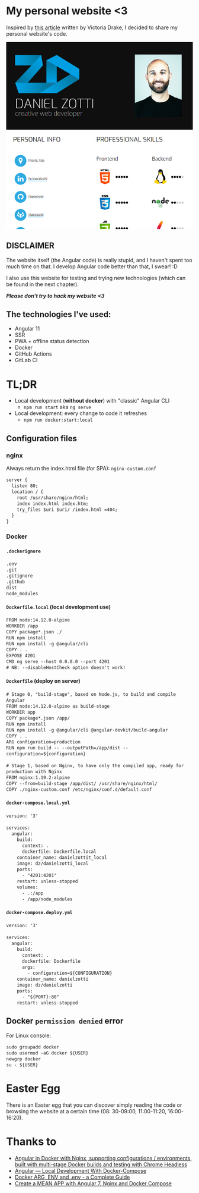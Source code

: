 # My personal website <3

Inspired by [this article](https://dev.to/victoria/be-brave-and-build-in-public-5afg) written by Victoria Drake, I decided to share my personal website's code.

![Website preview](https://raw.githubusercontent.com/danielzotti/me.danielzotti.it/master/daniel-zotti-website-preview.png)

## DISCLAIMER

The website itself (the Angular code) is really stupid, and I haven't spent too much time on that. I develop Angular code better than that, I swear! :D

I also use this website for testing and trying new technologies (which can be found in the next chapter).

***Please don't try to hack my website <3***

## The technologies I've used:

- Angular 11
- SSR
- PWA + offline status detection
- Docker
- GitHub Actions
- GitLab CI

# TL;DR

- Local development (**without docker**) with "classic" Angular CLI
  - `npm run start` aka `ng serve`
- Local development: every change to code it refreshes
  - `npm run docker:start:local`

## Configuration files

### nginx

Always return the index.html file (for SPA): `nginx-custom.conf`

```
server {
  listen 80;
  location / {
    root /usr/share/nginx/html;
    index index.html index.htm;
    try_files $uri $uri/ /index.html =404;
  }
}
```

### Docker

#### `.dockerignore`

```
.env
.git
.gitignore
.github
dist
node_modules
```

#### `Dockerfile.local` (local development use)

```
FROM node:14.12.0-alpine
WORKDIR /app
COPY package*.json ./
RUN npm install
RUN npm install -g @angular/cli
COPY . .
EXPOSE 4201
CMD ng serve --host 0.0.0.0 --port 4201
# NB: --disableHostCheck option doesn't work!
```

#### `Dockerfile` (deploy on server)

```
# Stage 0, "build-stage", based on Node.js, to build and compile Angular
FROM node:14.12.0-alpine as build-stage
WORKDIR app
COPY package*.json /app/
RUN npm install
RUN npm install -g @angular/cli @angular-devkit/build-angular
COPY . .
ARG configuration=production
RUN npm run build -- --outputPath=/app/dist --configuration=${configuration}

# Stage 1, based on Nginx, to have only the compiled app, ready for production with Nginx
FROM nginx:1.19.2-alpine
COPY --from=build-stage /app/dist/ /usr/share/nginx/html/
COPY ./nginx-custom.conf /etc/nginx/conf.d/default.conf
```

#### `docker-compose.local.yml`

```
version: '3'

services:
  angular:
    build:
      context: .
      dockerfile: Dockerfile.local
    container_name: danielzottit_local
    image: dz/danielzotti_local
    ports:
      - "4201:4201"
    restart: unless-stopped
    volumes:
      - .:/app
      - /app/node_modules
```

#### `docker-compose.deploy.yml`

```
version: '3'

services:
  angular:
    build:
      context: .
      dockerfile: Dockerfile
      args:
        - configuration=${CONFIGURATION}
    container_name: danielzotti
    image: dz/danielzotti
    ports:
      - "${PORT}:80"
    restart: unless-stopped
```

## Docker `permission denied` error

For Linux console:

```
sudo groupadd docker
sudo usermod -aG docker ${USER}
newgrp docker
su - ${USER}
```

# Easter Egg

There is an Easter egg that you can discover simply reading the code or browsing the website at a certain time (08:
30-09:00, 11:00-11:20, 16:00-16:20).

# Thanks to

- [Angular in Docker with Nginx, supporting configurations / environments, built with multi-stage Docker builds and testing with Chrome Headless](https://medium.com/@tiangolo/angular-in-docker-with-nginx-supporting-environments-built-with-multi-stage-docker-builds-bb9f1724e984)
- [Angular — Local Development With Docker-Compose](https://medium.com/bb-tutorials-and-thoughts/angular-local-development-with-docker-compose-13719b998e424)
- [Docker ARG, ENV and .env - a Complete Guide](https://vsupalov.com/docker-arg-env-variable-guide)
- [Create a MEAN APP with Angular 7, Nginx and Docker Compose](https://www.linkedin.com/pulse/create-mean-app-angular-7-nginx-docker-compose-radhouen-assakra/)

